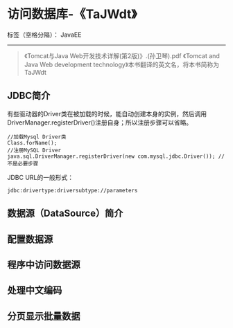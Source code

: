 ﻿# 访问数据库-《TaJWdt》

标签（空格分隔）： JavaEE

---

> 《Tomcat与Java Web开发技术详解(第2版)》.(孙卫琴).pdf
《Tomcat and Java Web development technology》本书翻译的英文名，将本书简称为 TaJWdt

## JDBC简介

有些驱动器的Driver类在被加载的时候，能自动创建本身的实例，然后调用DriverManager.registerDriver()注册自身；所以注册步骤可以省略。
```
//加载Mysql Driver类
Class.forName(); 
//注册MySQL Driver
java.sql.DriverManager.registerDriver(new com.mysql.jdbc.Driver()); //不是必要步骤
```

JDBC URL的一般形式：
```
jdbc:drivertype:driversubtype://parameters
```



## 数据源（DataSource）简介


## 配置数据源


## 程序中访问数据源


## 处理中文编码



## 分页显示批量数据







